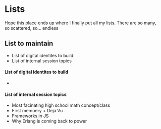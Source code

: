 # Lists
Hope this place ends up where I finally put all my lists. There are so many, so scattered, so... endless


## List to maintain
* List of digital identites to build
* List of internal session topics

#### List of digital identites to build
* 


#### List of internal session topics
* Most facinating high school math concept/class
* First memoery + Deja Vu
* Frameworks in JS
* Why Erlang is coming back to power